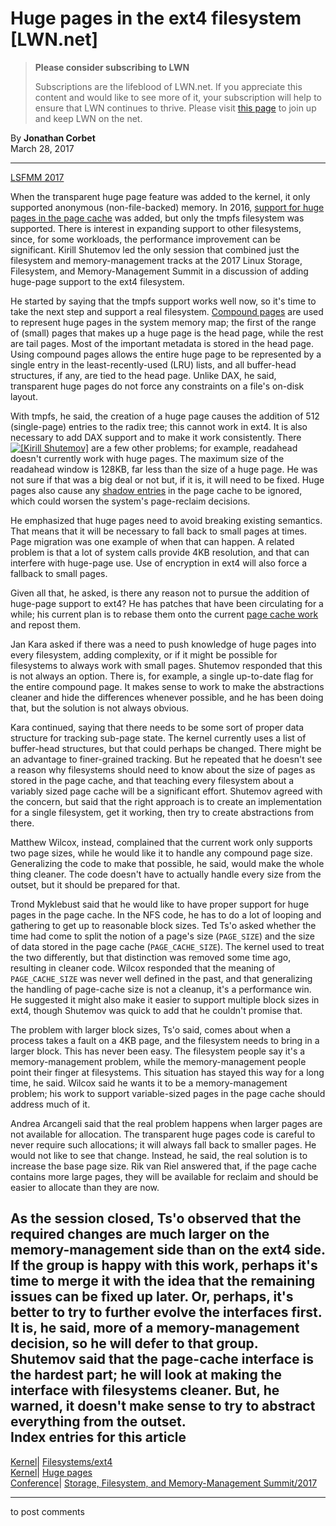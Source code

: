 # Huge pages in the ext4 filesystem [LWN.net]

> **Please consider subscribing to LWN**
> 
> Subscriptions are the lifeblood of LWN.net. If you appreciate this content and would like to see more of it, your subscription will help to ensure that LWN continues to thrive. Please visit [this page](/Promo/nst-nag1/subscribe) to join up and keep LWN on the net. 

By **Jonathan Corbet**  
March 28, 2017 

* * *

[LSFMM 2017](/Articles/lsfmm2017/)

When the transparent huge page feature was added to the kernel, it only supported anonymous (non-file-backed) memory. In 2016, [support for huge pages in the page cache](/Articles/686690/) was added, but only the tmpfs filesystem was supported. There is interest in expanding support to other filesystems, since, for some workloads, the performance improvement can be significant. Kirill Shutemov led the only session that combined just the filesystem and memory-management tracks at the 2017 Linux Storage, Filesystem, and Memory-Management Summit in a discussion of adding huge-page support to the ext4 filesystem. 

He started by saying that the tmpfs support works well now, so it's time to take the next step and support a real filesystem. [Compound pages](/Articles/619514/) are used to represent huge pages in the system memory map; the first of the range of (small) pages that makes up a huge page is the head page, while the rest are tail pages. Most of the important metadata is stored in the head page. Using compound pages allows the entire huge page to be represented by a single entry in the least-recently-used (LRU) lists, and all buffer-head structures, if any, are tied to the head page. Unlike DAX, he said, transparent huge pages do not force any constraints on a file's on-disk layout. 

With tmpfs, he said, the creation of a huge page causes the addition of 512 (single-page) entries to the radix tree; this cannot work in ext4. It is also necessary to add DAX support and to make it work consistently. There [![\[Kirill Shutemov\]](https://static.lwn.net/images/conf/2017/lsfmm/KirillShutemov-sm.jpg)](/Articles/718103/) are a few other problems; for example, readahead doesn't currently work with huge pages. The maximum size of the readahead window is 128KB, far less than the size of a huge page. He was not sure if that was a big deal or not but, if it is, it will need to be fixed. Huge pages also cause any [shadow entries](/Articles/495543/) in the page cache to be ignored, which could worsen the system's page-reclaim decisions. 

He emphasized that huge pages need to avoid breaking existing semantics. That means that it will be necessary to fall back to small pages at times. Page migration was one example of when that can happen. A related problem is that a lot of system calls provide 4KB resolution, and that can interfere with huge-page use. Use of encryption in ext4 will also force a fallback to small pages. 

Given all that, he asked, is there any reason not to pursue the addition of huge-page support to ext4? He has patches that have been circulating for a while; his current plan is to rebase them onto the current [page cache work](/Articles/712467/) and repost them. 

Jan Kara asked if there was a need to push knowledge of huge pages into every filesystem, adding complexity, or if it might be possible for filesystems to always work with small pages. Shutemov responded that this is not always an option. There is, for example, a single up-to-date flag for the entire compound page. It makes sense to work to make the abstractions cleaner and hide the differences whenever possible, and he has been doing that, but the solution is not always obvious. 

Kara continued, saying that there needs to be some sort of proper data structure for tracking sub-page state. The kernel currently uses a list of buffer-head structures, but that could perhaps be changed. There might be an advantage to finer-grained tracking. But he repeated that he doesn't see a reason why filesystems should need to know about the size of pages as stored in the page cache, and that teaching every filesystem about a variably sized page cache will be a significant effort. Shutemov agreed with the concern, but said that the right approach is to create an implementation for a single filesystem, get it working, then try to create abstractions from there. 

Matthew Wilcox, instead, complained that the current work only supports two page sizes, while he would like it to handle any compound page size. Generalizing the code to make that possible, he said, would make the whole thing cleaner. The code doesn't have to actually handle every size from the outset, but it should be prepared for that. 

Trond Myklebust said that he would like to have proper support for huge pages in the page cache. In the NFS code, he has to do a lot of looping and gathering to get up to reasonable block sizes. Ted Ts'o asked whether the time had come to split the notion of a page's size (`PAGE_SIZE`) and the size of data stored in the page cache (`PAGE_CACHE_SIZE`). The kernel used to treat the two differently, but that distinction was removed some time ago, resulting in cleaner code. Wilcox responded that the meaning of `PAGE_CACHE_SIZE` was never well defined in the past, and that generalizing the handling of page-cache size is not a cleanup, it's a performance win. He suggested it might also make it easier to support multiple block sizes in ext4, though Shutemov was quick to add that he couldn't promise that. 

The problem with larger block sizes, Ts'o said, comes about when a process takes a fault on a 4KB page, and the filesystem needs to bring in a larger block. This has never been easy. The filesystem people say it's a memory-management problem, while the memory-management people point their finger at filesystems. This situation has stayed this way for a long time, he said. Wilcox said he wants it to be a memory-management problem; his work to support variable-sized pages in the page cache should address much of it. 

Andrea Arcangeli said that the real problem happens when larger pages are not available for allocation. The transparent huge pages code is careful to never require such allocations; it will always fall back to smaller pages. He would not like to see that change. Instead, he said, the real solution is to increase the base page size. Rik van Riel answered that, if the page cache contains more large pages, they will be available for reclaim and should be easier to allocate than they are now. 

As the session closed, Ts'o observed that the required changes are much larger on the memory-management side than on the ext4 side. If the group is happy with this work, perhaps it's time to merge it with the idea that the remaining issues can be fixed up later. Or, perhaps, it's better to try to further evolve the interfaces first. It is, he said, more of a memory-management decision, so he will defer to that group. Shutemov said that the page-cache interface is the hardest part; he will look at making the interface with filesystems cleaner. But, he warned, it doesn't make sense to try to abstract everything from the outset.  
Index entries for this article  
---  
[Kernel](/Kernel/Index)| [Filesystems/ext4](/Kernel/Index#Filesystems-ext4)  
[Kernel](/Kernel/Index)| [Huge pages](/Kernel/Index#Huge_pages)  
[Conference](/Archives/ConferenceIndex/)| [Storage, Filesystem, and Memory-Management Summit/2017](/Archives/ConferenceIndex/#Storage_Filesystem_and_Memory-Management_Summit-2017)  
  


* * *

to post comments 
